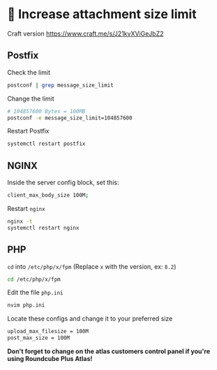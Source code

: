 # 📁 Increase attachment size limit

Craft version https://www.craft.me/s/J21kvXViGeJbZ2

## Postfix

Check the limit

```bash
postconf | grep message_size_limit
```

Change the limit

```bash
# 104857600 Bytes = 100MB
postconf -e message_size_limit=104857600
```

Restart Postfix

```bash
systemctl restart postfix
```

## NGINX

Inside the server config block, set this:

```bash
client_max_body_size 100M;
```

Restart `nginx`

```bash
nginx -t
systemctl restart nginx
```

## PHP

`cd` into `/etc/php/x/fpm` (Replace `x` with the version, ex: `8.2`)

```bash
cd /etc/php/x/fpm
```

Edit the file `php.ini`

```bash
nvim php.ini
```

Locate these configs and change it to your preferred size

```bash
upload_max_filesize = 100M
post_max_size = 100M
```

**Don't forget to change on the atlas customers control panel if you're using Roundcube Plus Atlas!**
